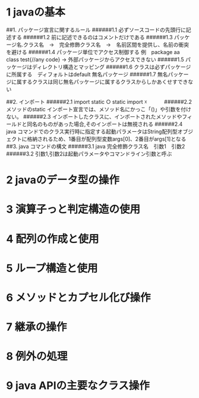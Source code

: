 # 1 javaの基本

##1. パッケージ宣言に関するルール
######1.1 必ずソースコードの先頭行に記述する
######1.2 前に記述できるのはコメントだけである
######1.3 パッケージ名.クラス名　→　完全修飾クラス名　→　名前区間を提供し、名前の衝突を避ける
######1.4 パッケージ単位でアクセス制御する
例　package aa
   class test{//any code}
→ 外部パッケージからアクセスできない
######1.5 パッケージはディレクトリ構造とマッピング
######1.6 クラスは必ずパッケージに所属する　ディフォルトはdefault 無名パッケージ
######1.7 無名パッケージに属するクラスは同じ無名パッケージに属するクラスからしかあくせすできない

##2. インポート
######2.1 import static ○  static import ☓　　　
######2.2 メソッドのstatic インポート宣言では、メソッド名にかっこ「()」や引数を付けない。
######2.3 インポートしたクラスに、インポートされたメソッドやフィールドと同名のものがあった場合,そのインポートは無視される
######2.4 java コマンドでのクラス実行時に指定する起動パラメータはString配列型オブジェクトに格納されるため、1番目が配列型変数args[0]、2番目がargs[1]となる
##3. java コマンドの構文
######3.1 java 完全修飾クラス名　引数1　引数2
######3.2 引数1,引数2は起動パラメータやコマンドライン引数と呼ぶ


# 2 javaのデータ型の操作

# 3 演算子っと判定構造の使用

# 4 配列の作成と使用

# 5 ループ構造と使用

# 6 メソッドとカプセル化び操作

# 7 継承の操作

# 8 例外の処理

# 9 java APIの主要なクラス操作